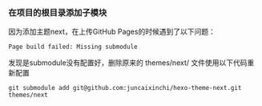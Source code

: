 

### 在项目的根目录添加子模块
因为添加主题next，在上传GitHub Pages的时候遇到了以下问题：

	Page build failed: Missing submodule

发现是submodule没有配置好，删除原来的 themes/next/ 文件使用以下代码重新配置

	git submodule add git@github.com:juncaixinchi/hexo-theme-next.git themes/next